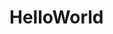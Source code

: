# HelloWorld
<!--
[![Top Langs](https://github-readme-stats.vercel.app/api/top-langs/?username=SmiSANN&layout=compact)](https://github.com/anuraghazra/github-readme-stats)


<!--
**SmiSANN/SmiSANN** is a ✨ _special_ ✨ repository because its `README.md` (this file) appears on your GitHub profile.

Here are some ideas to get you started:

- 🔭 I’m currently working on ...
- 🌱 I’m currently learning ...
- 👯 I’m looking to collaborate on ...
- 🤔 I’m looking for help with ...
- 💬 Ask me about ...
- 📫 How to reach me: ...
- 😄 Pronouns: ...
- ⚡ Fun fact: ...
-->
